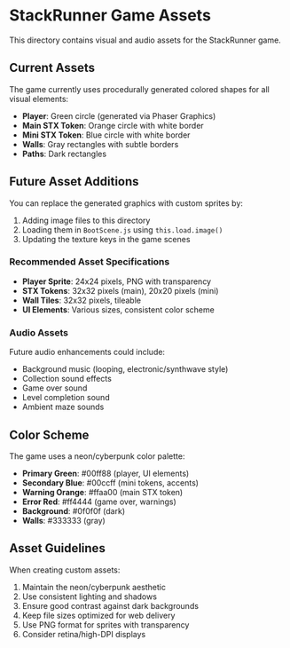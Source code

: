 # StackRunner Game Assets

This directory contains visual and audio assets for the StackRunner game.

## Current Assets

The game currently uses procedurally generated colored shapes for all visual elements:

- **Player**: Green circle (generated via Phaser Graphics)
- **Main STX Token**: Orange circle with white border
- **Mini STX Token**: Blue circle with white border  
- **Walls**: Gray rectangles with subtle borders
- **Paths**: Dark rectangles

## Future Asset Additions

You can replace the generated graphics with custom sprites by:

1. Adding image files to this directory
2. Loading them in `BootScene.js` using `this.load.image()`
3. Updating the texture keys in the game scenes

### Recommended Asset Specifications

- **Player Sprite**: 24x24 pixels, PNG with transparency
- **STX Tokens**: 32x32 pixels (main), 20x20 pixels (mini)
- **Wall Tiles**: 32x32 pixels, tileable
- **UI Elements**: Various sizes, consistent color scheme

### Audio Assets

Future audio enhancements could include:

- Background music (looping, electronic/synthwave style)
- Collection sound effects
- Game over sound
- Level completion sound
- Ambient maze sounds

## Color Scheme

The game uses a neon/cyberpunk color palette:

- **Primary Green**: #00ff88 (player, UI elements)
- **Secondary Blue**: #00ccff (mini tokens, accents)
- **Warning Orange**: #ffaa00 (main STX token)
- **Error Red**: #ff4444 (game over, warnings)
- **Background**: #0f0f0f (dark)
- **Walls**: #333333 (gray)

## Asset Guidelines

When creating custom assets:

1. Maintain the neon/cyberpunk aesthetic
2. Use consistent lighting and shadows
3. Ensure good contrast against dark backgrounds
4. Keep file sizes optimized for web delivery
5. Use PNG format for sprites with transparency
6. Consider retina/high-DPI displays
